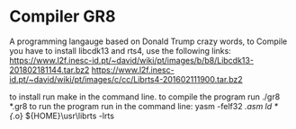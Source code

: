 # Compiler GR8
A programming langauge based on Donald Trump crazy words, to Compile you have to install libcdk13 and rts4, use the following links:
https://www.l2f.inesc-id.pt/~david/wiki/pt/images/b/b8/Libcdk13-201802181144.tar.bz2
https://www.l2f.inesc-id.pt/~david/wiki/pt/images/c/cc/Librts4-201602111900.tar.bz2

to install run make in the command line.
to compile the program run ./gr8 *.gr8
to run the program run in the command line:
yasm -felf32 *.asm
ld * {*.o} ${HOME}\usr\librts -lrts
